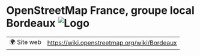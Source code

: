 # OpenStreetMap France, groupe local Bordeaux ![Logo](https://example.com/logo-openstreetmap-france,-groupe-local-bordeaux.png)

|                                |     |
| ------------------------------ | --- |
| 🌍 Site web                    | https://wiki.openstreetmap.org/wiki/Bordeaux |
